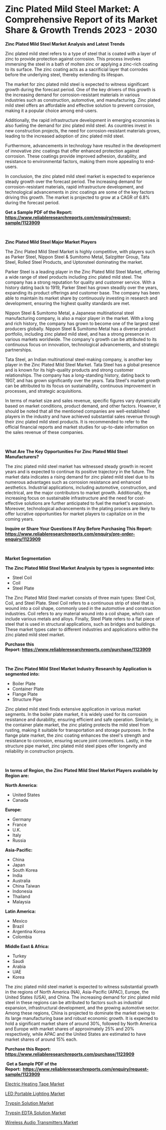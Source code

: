 <p><h1>Zinc Plated Mild Steel Market: A Comprehensive Report of its Market Share & Growth Trends 2023 - 2030</h1></p><p><strong>Zinc Plated Mild Steel Market Analysis and Latest Trends</strong></p>
<p><p>Zinc plated mild steel refers to a type of steel that is coated with a layer of zinc to provide protection against corrosion. This process involves immersing the steel in a bath of molten zinc or applying a zinc-rich coating to its surface. The zinc coating acts as a sacrificial layer that corrodes before the underlying steel, thereby extending its lifespan.</p><p>The market for zinc plated mild steel is expected to witness significant growth during the forecast period. One of the key drivers of this growth is the increasing demand for corrosion-resistant materials in various industries such as construction, automotive, and manufacturing. Zinc plated mild steel offers an affordable and effective solution to prevent corrosion, making it a popular choice among end-users.</p><p>Additionally, the rapid infrastructure development in emerging economies is also fueling the demand for zinc plated mild steel. As countries invest in new construction projects, the need for corrosion-resistant materials grows, leading to the increased adoption of zinc plated mild steel.</p><p>Furthermore, advancements in technology have resulted in the development of innovative zinc coatings that offer enhanced protection against corrosion. These coatings provide improved adhesion, durability, and resistance to environmental factors, making them more appealing to end-users.</p><p>In conclusion, the zinc plated mild steel market is expected to experience steady growth over the forecast period. The increasing demand for corrosion-resistant materials, rapid infrastructure development, and technological advancements in zinc coatings are some of the key factors driving this growth. The market is projected to grow at a CAGR of 6.8% during the forecast period.</p></p>
<p><strong>Get a Sample PDF of the Report:&nbsp; <a href="https://www.reliableresearchreports.com/enquiry/request-sample/1123909">https://www.reliableresearchreports.com/enquiry/request-sample/1123909</a></strong></p>
<p>&nbsp;</p>
<p><strong>Zinc Plated Mild Steel Major Market Players</strong></p>
<p><p>The Zinc Plated Mild Steel Market is highly competitive, with players such as Parker Steel, Nippon Steel & Sumitomo Metal, Salzgitter Group, Tata Steel, Rolled Steel Products, and Uptonsteel dominating the market.</p><p>Parker Steel is a leading player in the Zinc Plated Mild Steel Market, offering a wide range of steel products including zinc plated mild steel. The company has a strong reputation for quality and customer service. With a history dating back to 1919, Parker Steel has grown steadily over the years, expanding its product offerings and customer base. The company has been able to maintain its market share by continuously investing in research and development, ensuring the highest quality standards are met.</p><p>Nippon Steel & Sumitomo Metal, a Japanese multinational steel manufacturing company, is also a major player in the market. With a long and rich history, the company has grown to become one of the largest steel producers globally. Nippon Steel & Sumitomo Metal has a diverse product portfolio, including zinc plated mild steel, and has a strong presence in various markets worldwide. The company's growth can be attributed to its continuous focus on innovation, technological advancements, and strategic partnerships.</p><p>Tata Steel, an Indian multinational steel-making company, is another key player in the Zinc Plated Mild Steel Market. Tata Steel has a global presence and is known for its high-quality products and strong customer relationships. The company has a long-standing history, dating back to 1907, and has grown significantly over the years. Tata Steel's market growth can be attributed to its focus on sustainability, continuous improvement in processes, and strategic acquisitions.</p><p>In terms of market size and sales revenue, specific figures vary dynamically based on market conditions, product demand, and other factors. However, it should be noted that all the mentioned companies are well-established players in the industry and have achieved substantial sales revenue through their zinc plated mild steel products. It is recommended to refer to the official financial reports and market studies for up-to-date information on the sales revenue of these companies.</p></p>
<p>&nbsp;</p>
<p><strong>What Are The Key Opportunities For Zinc Plated Mild Steel Manufacturers?</strong></p>
<p><p>The zinc plated mild steel market has witnessed steady growth in recent years and is expected to continue its positive trajectory in the future. The market data indicates a rising demand for zinc plated mild steel due to its numerous advantages such as corrosion resistance and enhanced aesthetics. Industrial applications, including automotive, construction, and electrical, are the major contributors to market growth. Additionally, the increasing focus on sustainable infrastructure and the need for cost-effective solutions are further anticipated to fuel the market's expansion. Moreover, technological advancements in the plating process are likely to offer lucrative opportunities for market players to capitalize on in the coming years.</p></p>
<p><strong>Inquire or Share Your Questions If Any Before Purchasing This Report: <a href="https://www.reliableresearchreports.com/enquiry/pre-order-enquiry/1123909">https://www.reliableresearchreports.com/enquiry/pre-order-enquiry/1123909</a></strong></p>
<p>&nbsp;</p>
<p><strong>Market Segmentation</strong></p>
<p><strong>The Zinc Plated Mild Steel Market Analysis by types is segmented into:</strong></p>
<p><ul><li>Steel Coil</li><li>Coil</li><li>Steel Plate</li></ul></p>
<p><p>The Zinc Plated Mild Steel market consists of three main types: Steel Coil, Coil, and Steel Plate. Steel Coil refers to a continuous strip of steel that is wound into a coil shape, commonly used in the automotive and construction industries. Coil refers to any material wound into a coil shape, which can include various metals and alloys. Finally, Steel Plate refers to a flat piece of steel that is used in structural applications, such as bridges and buildings. These market types cater to different industries and applications within the zinc plated mild steel market.</p></p>
<p><strong>Purchase this Report:&nbsp;<a href="https://www.reliableresearchreports.com/purchase/1123909">https://www.reliableresearchreports.com/purchase/1123909</a></strong></p>
<p>&nbsp;</p>
<p><strong>The Zinc Plated Mild Steel Market Industry Research by Application is segmented into:</strong></p>
<p><ul><li>Boiler Plate</li><li>Container Plate</li><li>Flange Plate</li><li>Structure Pipe</li></ul></p>
<p><p>Zinc plated mild steel finds extensive application in various market segments. In the boiler plate market, it is widely used for its corrosion resistance and durability, ensuring efficient and safe operation. Similarly, in the container plate market, the zinc plating protects the mild steel from rusting, making it suitable for transportation and storage purposes. In the flange plate market, the zinc coating enhances the steel's strength and resistance to corrosion, ensuring secure joint connections. Lastly, in the structure pipe market, zinc plated mild steel pipes offer longevity and reliability in construction projects.</p></p>
<p>&nbsp;</p>
<p><strong>In terms of Region, the Zinc Plated Mild Steel Market Players available by Region are:</strong></p>
<p>
    <p> <strong> North America: </strong>
        <ul>
            <li>United States</li>
            <li>Canada</li>
        </ul>
        </p> 
    <p> <strong> Europe: </strong>
        <ul>
            <li>Germany</li>
            <li>France</li>
            <li>U.K.</li>
            <li>Italy</li>
            <li>Russia</li>
        </ul>
        </p> 
    <p> <strong> Asia-Pacific: </strong>
        <ul>
            <li>China</li>
            <li>Japan</li>
            <li>South Korea</li>
            <li>India</li>
            <li>Australia</li>
            <li>China Taiwan</li>
            <li>Indonesia</li>
            <li>Thailand</li>
            <li>Malaysia</li>
        </ul>
        </p> 
    <p> <strong> Latin America: </strong>
        <ul>
            <li>Mexico</li>
            <li>Brazil</li>
            <li>Argentina Korea</li>
            <li>Colombia</li>
        </ul>
        </p> 
    <p> <strong> Middle East & Africa: </strong>
        <ul>
            <li>Turkey</li>
            <li>Saudi</li>
            <li>Arabia</li>
            <li>UAE</li>
            <li>Korea</li>
        </ul>
    </p>
    </p>
<p><p>The zinc plated mild steel market is expected to witness substantial growth in the regions of North America (NA), Asia-Pacific (APAC), Europe, the United States (USA), and China. The increasing demand for zinc plated mild steel in these regions can be attributed to factors such as industrial expansion, infrastructural development, and the growing automotive sector. Among these regions, China is projected to dominate the market owing to its large manufacturing base and robust economic growth. It is expected to hold a significant market share of around 30%, followed by North America and Europe with market shares of approximately 25% and 20% respectively, while APAC and the United States are estimated to have market shares of around 15% each.</p></p>
<p><strong>Purchase this Report: <a href="https://www.reliableresearchreports.com/purchase/1123909">https://www.reliableresearchreports.com/purchase/1123909</a></strong></p>
<p>&nbsp;<strong>Get a Sample PDF of the Report:&nbsp;&nbsp;<a href="https://www.reliableresearchreports.com/enquiry/request-sample/1123909">https://www.reliableresearchreports.com/enquiry/request-sample/1123909</a></strong></p>
<p><strong></strong></p>
<p><p><a href="https://medium.com/@danesanford_55006/electric-heating-tape-market-analysis-and-sze-forecasted-for-period-from-2023-to-2030-577a2e934d77">Electric Heating Tape Market</a></p><p><a href="https://medium.com/@efrenmuller/led-portable-lighting-market-research-report-its-history-and-forecast-2023-to-2030-f08d04cb22b2">LED Portable Lighting Market</a></p><p><a href="https://github.com/deliacustodio40/Market-Research-Report-List-1/blob/main/trypsin-solution-market.md">Trypsin Solution Market</a></p><p><a href="https://github.com/maliyahmorrow6654/Market-Research-Report-List-1/blob/main/trypsin-edta-solution-market.md">Trypsin EDTA Solution Market</a></p><p><a href="https://medium.com/@jettiejohns/wireless-audio-transmitters-market-size-reveals-the-best-marketing-channels-in-global-industry-a4e7181e30c3">Wireless Audio Transmitters Market</a></p></p>